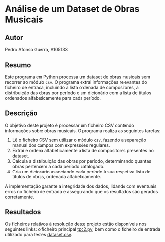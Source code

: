 # Análise de um Dataset de Obras Musicais

## Autor

Pedro Afonso Guerra, A105133

## Resumo

Este programa em Python processa um dataset de obras musicais sem recorrer ao módulo `csv`. O programa extrai informações relevantes do ficheiro de entrada, incluindo a lista ordenada de compositores, a distribuição das obras por período e um dicionário com a lista de títulos ordenados alfabeticamente para cada período.

## Descrição

O objetivo deste projeto é processar um ficheiro CSV contendo informações sobre obras musicais. O programa realiza as seguintes tarefas:

1. Lê o ficheiro CSV sem utilizar o módulo `csv`, fazendo a separação manual dos campos com expressões regulares.
2. Extrai e ordena alfabeticamente a lista de compositores presentes no dataset.
3. Calcula a distribuição das obras por período, determinando quantas obras pertencem a cada período catalogado.
4. Cria um dicionário associando cada período à sua respetiva lista de títulos de obras, ordenada alfabeticamente.

A implementação garante a integridade dos dados, lidando com eventuais erros no ficheiro de entrada e assegurando que os resultados são gerados corretamente.

## Resultados

Os ficheiros relativos à resolução deste projeto estão disponíveis nos seguintes links: o ficheiro principal [tpc2.py](https://github.com/Rhoundy/PL2025-A105133/blob/main/TPC2/tpc2.py), bem como o ficheiro de entrada utilizado para testes [dataset.csv](https://github.com/Rhoundy/PL2025-A105133/blob/main/TPC2/dataset.csv).
